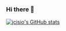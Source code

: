 ### Hi there 👋

<!--
**jcisio/jcisio** is a ✨ _special_ ✨ repository because its `README.md` (this file) appears on your GitHub profile.

Here are some ideas to get you started:

- 🔭 I’m currently working on ...
- 🌱 I’m currently learning ...
- 👯 I’m looking to collaborate on ...
- 🤔 I’m looking for help with ...
- 💬 Ask me about ...
- 📫 How to reach me: ...
- 😄 Pronouns: ...
- ⚡ Fun fact: ...
-->
[![jcisio's GitHub stats](https://github-readme-stats-jcisio.vercel.app/api?username=jcisio&count_private=true&show_icons=true&custom_title=jcisio's%20GitHub%20stats)](https://github.com/anuraghazra/github-readme-stats)
